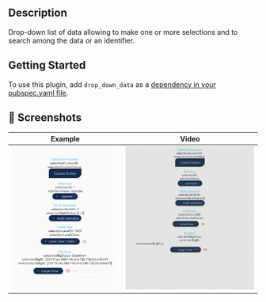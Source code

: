 ## Description

Drop-down list of data allowing to make one or more selections and to search among the data or an identifier.

## Getting Started

To use this plugin, add `drop_down_data` as a [dependency in your pubspec.yaml file](https://flutter.io/platform-plugins/).



## 📸 Screenshots

| Example                                 | Video                             |
| --------------------------------------- | --------------------------------- |
| ![](./assets/demo.png)                  | ![](./assets/video_demo.gif)      |